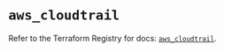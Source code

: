 # `aws_cloudtrail`

Refer to the Terraform Registry for docs: [`aws_cloudtrail`](https://registry.terraform.io/providers/hashicorp/aws/5.82.2/docs/resources/cloudtrail).
